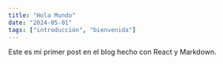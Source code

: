 ```yaml
---
title: "Hola Mundo"
date: "2024-05-01"
tags: ["introducción", "bienvenida"]
---
```


Este es mi primer post en el blog hecho con React y Markdown.

